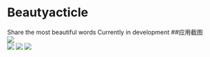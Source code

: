 # Beautyacticle
Share the most beautiful words
Currently in development
##应用截图
<br>
![](https://github.com/rizhilee/Beautyacticle/blob/master/screenshot/1.jpg)  
![](https://github.com/rizhilee/Beautyacticle/blob/master/screenshot/2.jpg) 
![](https://github.com/rizhilee/Beautyacticle/blob/master/screenshot/3.jpg) 
![](https://github.com/rizhilee/Beautyacticle/blob/master/screenshot/4.jpg) 
